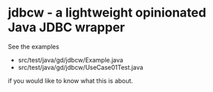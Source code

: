# jdbcw - a lightweight opinionated Java JDBC wrapper

See the examples
* src/test/java/gd/jdbcw/Example.java
* src/test/java/gd/jdbcw/UseCase01Test.java

if you would like to know what this is about.
